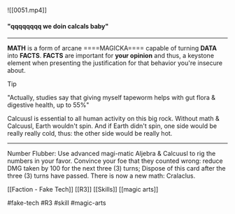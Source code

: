 ![[0051.mp4]]

#### "qqqqqqqq we doin calcals baby"
***
**MATH** is a form of arcane ====MAGICKA==== capable of turning **DATA** into **FACTS**. **FACTS** are important for **your opinion** and thus, a keystone element when presenting the justification for that behavior you're insecure about.

> [!tip] 
> "Actually, studies say that giving myself tapeworm helps with gut flora & digestive health, up to 55%" 

Calcuusl is essential to all human activity on this big rock. Without math & Calcuusl, Earth wouldn't spin. And if Earth didn't spin, one side would be really really cold, thus: the other side would be really hot.
***
Number Flubber: Use advanced magi-matic Aljebra & Calcuusl to rig the numbers in your favor. Convince your foe that they counted wrong: reduce DMG taken by 100 for the next three (3) turns; Dispose of this card after the three (3) turns have passed. There is now a new math: Cralaclus.

[[Faction - Fake Tech]]
[[R3]]
[[Skills]]
[[magic arts]]

#fake-tech #R3 #skill #magic-arts